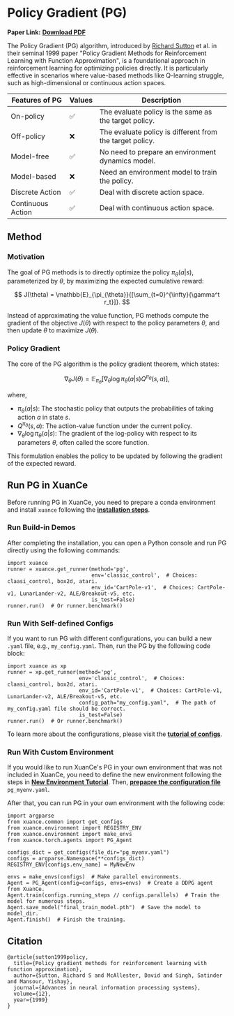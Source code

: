 # Policy Gradient (PG)

**Paper Link:** [**Download PDF**](https://proceedings.neurips.cc/paper_files/paper/1999/file/464d828b85b0bed98e80ade0a5c43b0f-Paper.pdf)

The Policy Gradient (PG) algorithm, introduced by 
[Richard Sutton](http://www.incompleteideas.net/) et al. 
in their seminal 1999 paper 
"Policy Gradient Methods for Reinforcement Learning with Function Approximation", 
is a foundational approach in reinforcement learning for optimizing policies directly. 
It is particularly effective in scenarios where value-based methods like Q-learning struggle, 
such as high-dimensional or continuous action spaces.

| Features of PG    | Values | Description                                              |
|-------------------|--------|----------------------------------------------------------|
| On-policy         | ✅      | The evaluate policy is the same as the target policy.    |
| Off-policy        | ❌      | The evaluate policy is different from the target policy. | 
| Model-free        | ✅      | No need to prepare an environment dynamics model.        | 
| Model-based       | ❌      | Need an environment model to train the policy.           | 
| Discrete Action   | ✅      | Deal with discrete action space.                         |   
| Continuous Action | ✅      | Deal with continuous action space.                       |

## Method

### Motivation

The goal of PG methods is to directly optimize the policy $\pi_{\theta}(a | s)$, parameterized by $\theta$, 
by maximizing the expected cumulative reward:

$$
J(\theta) = \mathbb{E}_{\pi_{\theta}}{[\sum_{t=0}^{\infty}{\gamma^t r_t}]}.
$$

Instead of approximating the value function, PG methods compute the gradient of the objective $J(\theta)$ 
with respect to the policy parameters $\theta$, and then update $\theta$ to maximize $J(\theta)$.

### Policy Gradient

The core of the PG algorithm is the policy gradient theorem, which states:

$$
\nabla_{\theta}J(\theta) = \mathbb{E}_{\pi_{\theta}}[\nabla_{\theta}\log{\pi_{\theta}(a|s)Q^{\pi_{\theta}}(s, a)}],
$$

where,

- $\pi_{\theta}(a|s)$: The stochastic policy that outputs the probabilities of taking action $a$ in state $s$.
- $Q^{\pi_{\theta}}(s, a)$: The action-value function under the current policy.
- $\nabla_{\theta}\log{\pi_{\theta}(a|s)}$: The gradient of the log-policy with respect to its parameters $\theta$, often called the score function.

This formulation enables the policy to be updated by following the gradient of the expected reward.

## Run PG in XuanCe

Before running PG in XuanCe, you need to prepare a conda environment and install ``xuance`` following 
the [**installation steps**](./../../../usage/installation.rst#install-xuance).

### Run Build-in Demos

After completing the installation, you can open a Python console and run PG directly using the following commands:

```python3
import xuance
runner = xuance.get_runner(method='pg',
                           env='classic_control',  # Choices: claasi_control, box2d, atari.
                           env_id='CartPole-v1',  # Choices: CartPole-v1, LunarLander-v2, ALE/Breakout-v5, etc.
                           is_test=False)
runner.run()  # Or runner.benchmark()
```

### Run With Self-defined Configs

If you want to run PG with different configurations, you can build a new ``.yaml`` file, e.g., ``my_config.yaml``.
Then, run the PG by the following code block:

```python3
import xuance as xp
runner = xp.get_runner(method='pg',
                       env='classic_control',  # Choices: claasi_control, box2d, atari.
                       env_id='CartPole-v1',  # Choices: CartPole-v1, LunarLander-v2, ALE/Breakout-v5, etc.
                       config_path="my_config.yaml",  # The path of my_config.yaml file should be correct.
                       is_test=False)
runner.run()  # Or runner.benchmark()
```

To learn more about the configurations, please visit the 
[**tutorial of configs**](./../../configs/configuration_examples.rst).

### Run With Custom Environment

If you would like to run XuanCe's PG in your own environment that was not included in XuanCe, 
you need to define the new environment following the steps in 
[**New Environment Tutorial**](./../../../usage/custom_env/custom_drl_env.rst).
Then, [**prepapre the configuration file**](./../../../usage/custom_env/custom_drl_env.rst#step-2-create-the-config-file-and-read-the-configurations) 
 ``pg_myenv.yaml``.

After that, you can run PG in your own environment with the following code:

```python3
import argparse
from xuance.common import get_configs
from xuance.environment import REGISTRY_ENV
from xuance.environment import make_envs
from xuance.torch.agents import PG_Agent

configs_dict = get_configs(file_dir="pg_myenv.yaml")
configs = argparse.Namespace(**configs_dict)
REGISTRY_ENV[configs.env_name] = MyNewEnv

envs = make_envs(configs)  # Make parallel environments.
Agent = PG_Agent(config=configs, envs=envs)  # Create a DDPG agent from XuanCe.
Agent.train(configs.running_steps // configs.parallels)  # Train the model for numerous steps.
Agent.save_model("final_train_model.pth")  # Save the model to model_dir.
Agent.finish()  # Finish the training.
```

## Citation

```{code-block} bash
@article{sutton1999policy,
  title={Policy gradient methods for reinforcement learning with function approximation},
  author={Sutton, Richard S and McAllester, David and Singh, Satinder and Mansour, Yishay},
  journal={Advances in neural information processing systems},
  volume={12},
  year={1999}
}
```
